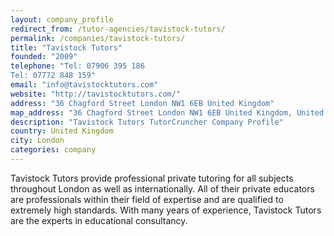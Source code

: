 ```yaml
---
layout: company_profile
redirect_from: /tutor-agencies/tavistock-tutors/
permalink: /companies/tavistock-tutors/
title: "Tavistock Tutors"
founded: "2009"
telephone: "Tel: 07906 395 186
Tel: 07772 848 159"
email: "info@tavistocktutors.com"
website: "http://tavistocktutors.com/"
address: "36 Chagford Street London NW1 6EB United Kingdom"
map_address: "36 Chagford Street London NW1 6EB United Kingdom, United Kingdom"
description: "Tavistock Tutors TutorCruncher Company Profile"
country: United Kingdom
city: London
categories: company
---
```

Tavistock Tutors provide professional private tutoring for all subjects throughout London as well as internationally.
All of their private educators are professionals within their field of expertise and are qualified to extremely high
standards. With many years of experience, Tavistock Tutors are the experts in educational consultancy.
